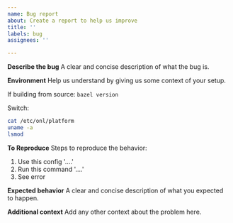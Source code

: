 ```yaml
---
name: Bug report
about: Create a report to help us improve
title: ''
labels: bug
assignees: ''

---
```


**Describe the bug**
A clear and concise description of what the bug is.

**Environment**
Help us understand by giving us some context of your setup.

If building from source:
`bazel version`

Switch:
```bash
cat /etc/onl/platform
uname -a
lsmod
```

**To Reproduce**
Steps to reproduce the behavior:
1. Use this config '....'
2. Run this command '....'
3. See error

**Expected behavior**
A clear and concise description of what you expected to happen.

**Additional context**
Add any other context about the problem here.
